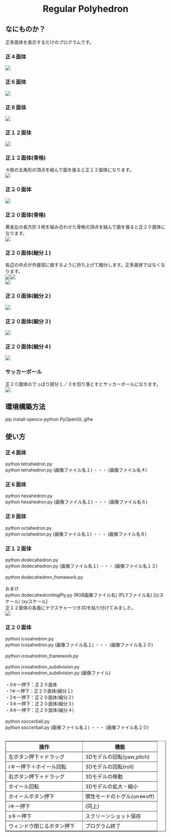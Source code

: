 <html lang="ja">
    <head>
        <meta charset="utf-8" />
    </head>
    <body>
        <h1><center>Regular Polyhedron</center></h1>
        <h2>なにものか？</h2>
        <p>
            正多面体を表示するだけのプログラムです。<br>
        </p>
        <h3>正４面体</h3>
        <img src="images/tetrahedron.gif"><br>
        <h3>正６面体</h3>
        <img src="images/hexahedron.gif"><br>
        <h3>正８面体</h3>
        <img src="images/octahedron.gif"><br>
        <h3>正１２面体</h3>
        <img src="images/dodecahedron.gif"><br>
        <h3>正１２面体(骨格)</h3>
        ４枚の五角形の頂点を結んで面を張ると正１２面体になります。<br>
        <img src="images/dodecahedron_framework.gif"><br>
        <h3>正２０面体</h3>
        <img src="images/icosahedron.gif"><br>
        <h3>正２０面体(骨格)</h3>
        黄金比の長方形３枚を組み合わせた骨格の頂点を結んで面を張ると正２０面体になります。<br>
        <img src="images/icosahedron_framework.gif"><br>
        <h3>正２０面体(細分１)</h3>
        各辺の中点が外接球に接するように持ち上げて細分します。正多面体ではなくなります。<br>
        <img src="images/how_to_subdivide.png"><img src="images/how_to_subdivide.gif"><br>
        <img src="images/icosahedron_subdiv1.gif"><br>
        <h3>正２０面体(細分２)</h3>
        <img src="images/icosahedron_subdiv2.gif"><br>
        <h3>正２０面体(細分３)</h3>
        <img src="images/icosahedron_subdiv3.gif"><br>
        <h3>正２０面体(細分４)</h3>
        <img src="images/icosahedron_subdiv4.gif"><br>
        <h3>サッカーボール</h3>
        正２０面体のでっぱり部分１／３を切り落とすとサッカーボールになります。<br>
        <img src="images/soccerball.gif"><br>
        <h2>環境構築方法</h2>
        <p>
            pip install opencv-python PyOpenGL glfw<br>
        </p>
        <h2>使い方</h2>
        <h3>正４面体</h3>
        <p>
            python tetrahedron.py<br>
            python tetrahedron.py (画像ファイル名１) ・・・ (画像ファイル名４)<br>
        </p>
        <h3>正６面体</h3>
        <p>
            python hexahedron.py<br>
            python hexahedron.py (画像ファイル名１) ・・・ (画像ファイル名６)<br>
        </p>
        <h3>正８面体</h3>
        <p>
            python octahedron.py<br>
            python octahedron.py (画像ファイル名１) ・・・ (画像ファイル名８)<br>
        </p>
        <h3>正１２面体</h3>
        <p>
            python dodecahedron.py<br>
            python dodecahedron.py (画像ファイル名１) ・・・ (画像ファイル名１２)<br>
            <br>
            python dodecahedron_framework.py<br>
            <br>
            おまけ<br>
            python dodecahedronImgPly.py (RGB画像ファイル名) (PLYファイル名) [(zスケール) (xyスケール]<br>
            正１２面体の各面にテクスチャーつき3Dを貼り付けてみました。<br>
            <img src="images/dodecahedronImgPly.gif"><br>
        </p>
        <h3>正２０面体</h3>
        <p>
            python icosahedron.py<br>
            python icosahedron.py (画像ファイル名１) ・・・ (画像ファイル名２０)<br>
            <br>
            python icosahedron_framework.py<br>
            <br>
            python icosahedron_subdivision.py<br>
            python icosahedron_subdivision.py (画像ファイル)<br>
            <br>
            ・0キー押下：正２０面体<br>
            ・1キー押下：正２０面体(細分１)<br>
            ・2キー押下：正２０面体(細分２)<br>
            ・3キー押下：正２０面体(細分３)<br>
            ・4キー押下：正２０面体(細分４)<br>
            <br>
            python soccerball.py<br>
            python soccerball.py (画像ファイル名１) ・・・ (画像ファイル名２０)<br>
            <br>
        </p>
        <table border="1">
            <tr><th>操作</th><th>機能</th></tr>
                <tr><td>左ボタン押下＋ドラッグ</td><td>3Dモデルの回転(yaw,pitch)</td></tr>
                <tr><td>rキー押下＋ホイール回転</td><td>3Dモデルの回転(roll)</td></tr>
            <tr><td>右ボタン押下＋ドラッグ</td><td>3Dモデルの移動</td></tr>
            <tr><td>ホイール回転</td><td>3Dモデルの拡大・縮小</td></tr>
            <tr><td>ホイールボタン押下</td><td>慣性モードのトグル(on⇔off)</td></tr>
            <tr><td>iキー押下</td><td>(同上)</td></tr>
            <tr><td>sキー押下</td><td>スクリーンショット保存</td></tr>
            <tr><td>ウィンドウ閉じるボタン押下　</td><td>プログラム終了</td></tr>
        </table>
    </body>
</html>
